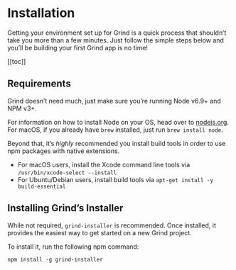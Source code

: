 # Installation
Getting your environment set up for Grind is a quick process that shouldn’t take you more than a few minutes.  Just follow the simple steps below and you’ll be building your first Grind app is no time!

[[toc]]

## Requirements
Grind doesn’t need much, just make sure you’re running Node v6.9+ and NPM v3+.

For information on how to install Node on your OS, head over to [nodejs.org](https://nodejs.org/). For macOS, if you already have `brew` installed, just run `brew install node`.

Beyond that, it’s _highly_ recommended you install build tools in order to use npm packages with native extensions.
* For macOS users, install the Xcode command line tools via `/usr/bin/xcode-select --install`
* For Ubuntu/Debian users, install build tools via `apt-get install -y build-essential`

## Installing Grind’s Installer
While not required, `grind-installer` is recommended.  Once installed, it provides the easiest way to get started on a new Grind project.

To install it, run the following npm command:
```shell
npm install -g grind-installer
```
